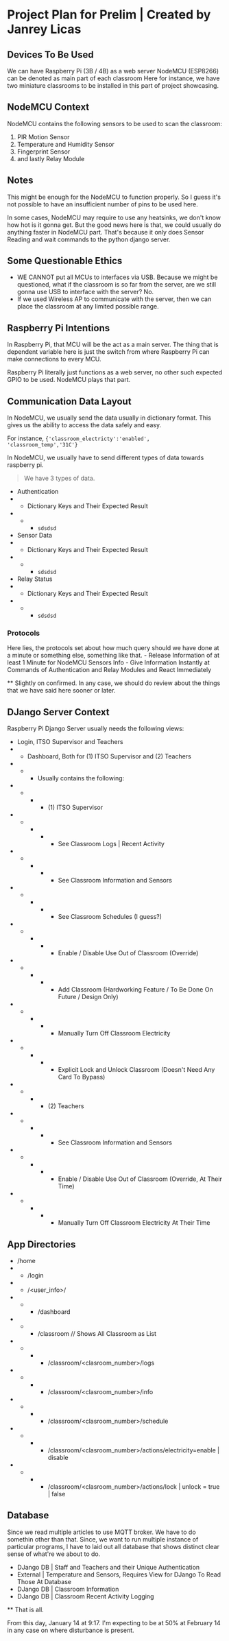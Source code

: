 # Project Plan for Prelim | Created by Janrey Licas

## Devices To Be Used
We can have Raspberry Pi (3B / 4B) as a web server
NodeMCU (ESP8266) can be denoted as main part of each classroom
	Here for instance, we have two miniature classrooms to be installed in this part of project showcasing.

## NodeMCU Context
NodeMCU contains the following sensors to be used to scan the classroom:
1. PIR Motion Sensor
2. Temperature and Humidity Sensor
3. Fingerprint Sensor
4. and lastly Relay Module
## Notes
This might be enough for the NodeMCU to function properly. So I guess it's not possible to have an insufficient number of pins
to be used here.

In some cases, NodeMCU may require to use any heatsinks, we don't know how hot is it gonna get.
But the good news here is that, we could usually do anything faster in NodeMCU part. That's because it only does Sensor Reading and wait commands to the python django server.


## Some Questionable Ethics
* WE CANNOT put all MCUs to interfaces via USB. Because we might be questioned, what if the classroom is so far from the server, are we still gonna use USB to interface with the server? No.
* If we used Wireless AP to communicate with the server, then we can place the classroom at any limited possible range.

## Raspberry Pi Intentions
In Raspberry Pi, that MCU will be the act as a main server. The thing that is dependent variable here is just the switch from where Raspberry Pi can make connections to every MCU.

Raspberry Pi literally just functions as a web server, no other such expected GPIO to be used. NodeMCU plays that part.

## Communication Data Layout
In NodeMCU, we usually send the data usually in dictionary format. This gives us the ability to access the data safely and easy.

For instance, `{'classroom_electricty':'enabled', 'classroom_temp','31C'}`

In NodeMCU, we usually have to send different types of data towards raspberry pi.
> We have 3 types of data.
- Authentication
- - Dictionary Keys and Their Expected Result
- - - `sdsdsd`
- Sensor Data
- - Dictionary Keys and Their Expected Result
- - - `sdsdsd`
- Relay Status
- - Dictionary Keys and Their Expected Result
- - - `sdsdsd`

### Protocols
Here lies, the protocols set about how much query should we have done at a minute or something else, something like that.
	- Release Information of at least 1 Minute for NodeMCU Sensors Info
	- Give Information Instantly at Commands of Authentication and Relay Modules and React Immediately

** Slightly on confirmed. In any case, we should do review about the things that we have said here sooner or later.

## DJango Server Context
Raspberry Pi Django Server usually needs the following views:
- Login, ITSO Supervisor and Teachers
- - Dashboard, Both for (1) ITSO Supervisor and (2) Teachers
- - - Usually contains the following:
- - - - (1) ITSO Supervisor
- - - - - See Classroom Logs | Recent Activity
- - - - - See Classroom Information and Sensors
- - - - - See Classroom Schedules (I guess?)
- - - - - Enable / Disable Use Out of Classroom (Override)
- - - - - Add Classroom (Hardworking Feature / To Be Done On Future / Design Only)
- - - - - Manually Turn Off Classroom Electricity
- - - - - Explicit Lock and Unlock Classroom (Doesn't Need Any Card To Bypass)
- - - - (2) Teachers
- - - - - See Classroom Information and Sensors
- - - - - Enable / Disable Use Out of Classroom (Override, At Their Time)
- - - - - Manually Turn Off Classroom Electricity At Their Time

## App Directories
- /home
- - /login
- - /<user_info>/
- - - /dashboard
- - - /classroom // Shows All Classroom as List
- - - - /classroom/<clasroom_number>/logs
- - - - /classroom/<clasroom_number>/info
- - - - /classroom/<clasroom_number>/schedule
- - - - /classroom/<clasroom_number>/actions/electricity=enable | disable
- - - - /classroom/<clasroom_number>/actions/lock | unlock = true | false



## Database
Since we read multiple articles to use MQTT broker. We have to do somethin other than that. Since, we want to run
multiple instance of particular programs, I have to laid out all database that shows distinct clear sense of what're we about to do.
- DJango DB | Staff and Teachers and their Unique Authentication
- External  | Temperature and Sensors, Requires View for DJango To Read Those At Database
- DJango DB | Classroom Information
- DJango DB | Classroom Recent Activity Logging

** That is all.

From this day, January 14 at 9:17. I'm expecting to be at 50% at February 14 in any case on where disturbance is present.